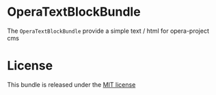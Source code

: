 OperaTextBlockBundle
=============

The `OperaTextBlockBundle` provide a simple text / html for opera-project cms

License
=======

This bundle is released under the [MIT license](LICENSE)